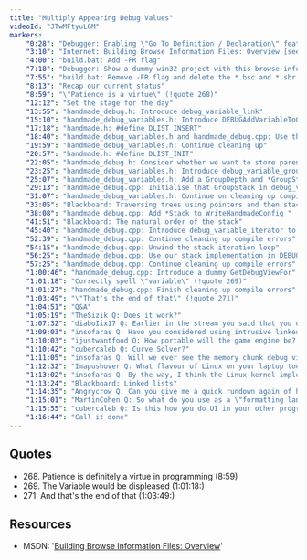 ```yaml
---
title: "Multiply Appearing Debug Values"
videoId: "JTwMFtyuL6M"
markers:
    "0:28": "Debugger: Enabling \"Go To Definition / Declaration\" feature"
    "3:10": "Internet: Building Browse Information Files: Overview [see Resources]"
    "4:00": "build.bat: Add -FR flag"
    "7:18": "Debugger: Show a dummy win32 project with this browse info enabled"
    "7:55": "build.bat: Remove -FR flag and delete the *.bsc and *.sbr files"
    "8:13": "Recap our current status"
    "8:59": "\"Patience is a virtue\" (!quote 268)"
    "12:12": "Set the stage for the day"
    "13:55": "handmade_debug.h: Introduce debug_variable_link"
    "15:10": "handmade_debug_variables.h: Introduce DEBUGAddVariableToGroup"
    "17:18": "handmade.h: #define DLIST_INSERT"
    "18:40": "handmade_debug_variables.h and handmade_debug.cpp: Use this DLIST_INSERT macro"
    "19:59": "handmade_debug_variables.h: Continue cleaning up"
    "20:57": "handmade.h: #define DLIST_INIT"
    "22:05": "handmade_debug.h: Consider whether we want to store parent pointers for variables"
    "23:25": "handmade_debug_variables.h: Introduce debug_variable_group_builder to enable DEBUGEndVariableGroup to pass the parent VarGroup back"
    "25:07": "handmade_debug_variables.h: Add a GroupDepth and *GroupStack array to debug_variable_definition_context to show another way to solve this problem"
    "29:13": "handmade_debug.cpp: Initialise that GroupStack in debug_variable_definition_context"
    "31:07": "handmade_debug_variables.h: Continue on cleaning up compile errors"
    "33:05": "Blackboard: Traversing trees using pointers and then stacks"
    "38:08": "handmade_debug.cpp: Add *Stack to WriteHandmadeConfig "
    "41:51": "Blackboard: The natural order of the stack"
    "45:40": "handmade_debug.cpp: Introduce debug_variable_iterator to augment the stack"
    "52:39": "handmade_debug.cpp: Continue cleaning up compile errors"
    "54:15": "handmade_debug.cpp: Unwind the stack iteration loop"
    "56:25": "handmade_debug.cpp: Use our stack implementation in DEBUGDrawMainMenu"
    "57:25": "handmade_debug.cpp: Continue cleaning up compile errors"
    "1:00:46": "handmade_debug.cpp: Introduce a dummy GetDebugViewFor"
    "1:01:18": "Correctly spell \"variable\" (!quote 269)"
    "1:01:27": "handmade_debug.cpp: Finish cleaning up compile errors"
    "1:03:49": "\"That's the end of that\" (!quote 271)"
    "1:04:51": "Q&A"
    "1:05:19": "TheSizik Q: Does it work?"
    "1:07:32": "diaboIix17 Q: Earlier in the stream you said that you once spent 10 weeks on a problem. What was that problem?"
    "1:09:03": "insofaras Q: Have you considered using intrusive linked lists like those in the Linux kernel that use offsetof()"
    "1:10:03": "ijustwantfood Q: How portable will the game engine be? Could it be used to make other games?"
    "1:10:42": "cubercaleb Q: Curve Solver?"
    "1:11:05": "insofaras Q: Will we ever see the memory chunk debug visualization?"
    "1:12:32": "Imapushover Q: What flavour of Linux on your laptop today, and what will it be on Monday"
    "1:13:02": "insofaras Q: By the way, I think the Linux kernel implementation can have something in multiple lists at once"
    "1:13:24": "Blackboard: Linked lists"
    "1:14:35": "Angrycrow Q: Can you give me a quick rundown again of how you're substituting the stack for instances of the debug view?"
    "1:15:01": "MartinCohen Q: So what do you use as a \"formatting language\" usually?"
    "1:15:55": "cubercaleb Q: Is this how you do UI in your other programs?"
    "1:16:44": "Call it done"
---
```


## Quotes

* 268\. Patience is definitely a virtue in programming (8:59)
* 269\. The Variable would be displeased (1:01:18:)
* 271\. And that's the end of that (1:03:49:)

## Resources

* MSDN: '[Building Browse Information Files: Overview](https://msdn.microsoft.com/en-us/library/f403he0y.aspx)'
